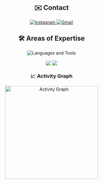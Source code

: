 <h2 align="center">✉️ Contact</h2>

<p align="center">
  <a href="https://www.instagram.com/poma_gui" target="_blank">
    <img src="https://img.shields.io/badge/-Instagram-%23E4405F?style=for-the-badge&logo=instagram&logoColor=white" alt="Instagram" loading="lazy">
  </a>
  <a href="mailto:guilhermepomacercena@gmail.com">
    <img src="https://img.shields.io/badge/Gmail-D14836?style=for-the-badge&logo=gmail&logoColor=white" alt="Gmail" loading="lazy">
  </a>
</p>

<h2 align="center">🛠️ Areas of Expertise</h2>

<div align="center">
  <img src="https://skillicons.dev/icons?i=html,css,js,py,linux,c,cpp,cs,bash,sqlite,mysql,git,github&theme=dark" alt="Languages and Tools" />
</div>

<p align="center">
  <img src="https://github-readme-stats.vercel.app/api/top-langs/?username=GuilhermePoma&layout=compact&hide_border=true&theme=transparent" align="center" />
  <img src="https://github-readme-streak-stats.herokuapp.com?user=GuilhermePoma&theme=transparent&hide_border=true" align="center" />
</p>

<h3 align="center">📈 Activity Graph</h3>
<div align="center">
  <img height="300em" src="https://github-readme-activity-graph.vercel.app/graph?username=guilhermepoma&theme=tokyo-night&hide_border=true" alt="Activity Graph" />
</div>
